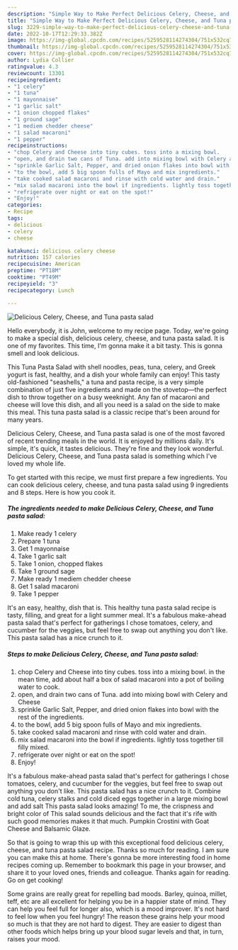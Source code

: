 ```yaml
---
description: "Simple Way to Make Perfect Delicious Celery, Cheese, and Tuna pasta salad"
title: "Simple Way to Make Perfect Delicious Celery, Cheese, and Tuna pasta salad"
slug: 3229-simple-way-to-make-perfect-delicious-celery-cheese-and-tuna-pasta-salad
date: 2022-10-17T12:29:33.382Z
image: https://img-global.cpcdn.com/recipes/5259528114274304/751x532cq70/delicious-celery-cheese-and-tuna-pasta-salad-recipe-main-photo.jpg
thumbnail: https://img-global.cpcdn.com/recipes/5259528114274304/751x532cq70/delicious-celery-cheese-and-tuna-pasta-salad-recipe-main-photo.jpg
cover: https://img-global.cpcdn.com/recipes/5259528114274304/751x532cq70/delicious-celery-cheese-and-tuna-pasta-salad-recipe-main-photo.jpg
author: Lydia Collier
ratingvalue: 4.3
reviewcount: 13301
recipeingredient:
- "1 celery"
- "1 tuna"
- "1 mayonnaise"
- "1 garlic salt"
- "1 onion chopped flakes"
- "1 ground sage"
- "1 mediem chedder cheese"
- "1 salad macaroni"
- "1 pepper"
recipeinstructions:
- "chop Celery and Cheese into tiny cubes. toss into a mixing bowl.       in the mean time, add about half a box of salad macaroni into a pot of boiling water to cook."
- "open, and drain two cans of Tuna. add into mixing bowl with Celery and Cheese"
- "sprinkle Garlic Salt, Pepper, and dried onion flakes into bowl with the rest of the ingredients."
- "to the bowl, add 5 big spoon fulls of Mayo and mix ingredients."
- "take cooked salad macaroni and rinse with cold water and drain."
- "mix salad macaroni into the bowl if ingredients. lightly toss together till filly mixed."
- "refrigerate over night or eat on the spot!"
- "Enjoy!"
categories:
- Recipe
tags:
- delicious
- celery
- cheese

katakunci: delicious celery cheese 
nutrition: 157 calories
recipecuisine: American
preptime: "PT18M"
cooktime: "PT49M"
recipeyield: "3"
recipecategory: Lunch

---
```



![Delicious Celery, Cheese, and Tuna pasta salad](https://img-global.cpcdn.com/recipes/5259528114274304/751x532cq70/delicious-celery-cheese-and-tuna-pasta-salad-recipe-main-photo.jpg)

Hello everybody, it is John, welcome to my recipe page. Today, we're going to make a special dish, delicious celery, cheese, and tuna pasta salad. It is one of my favorites. This time, I'm gonna make it a bit tasty. This is gonna smell and look delicious.

This Tuna Pasta Salad with shell noodles, peas, tuna, celery, and Greek yogurt is fast, healthy, and a dish your whole family can enjoy! This tasty old-fashioned &#34;seashells,&#34; a tuna and pasta recipe, is a very simple combination of just five ingredients and made on the stovetop—the perfect dish to throw together on a busy weeknight. Any fan of macaroni and cheese will love this dish, and all you need is a salad on the side to make this meal. This tuna pasta salad is a classic recipe that&#39;s been around for many years.

Delicious Celery, Cheese, and Tuna pasta salad is one of the most favored of recent trending meals in the world. It is enjoyed by millions daily. It's simple, it's quick, it tastes delicious. They're fine and they look wonderful. Delicious Celery, Cheese, and Tuna pasta salad is something which I've loved my whole life.


To get started with this recipe, we must first prepare a few ingredients. You can cook delicious celery, cheese, and tuna pasta salad using 9 ingredients and 8 steps. Here is how you cook it.

<!--inarticleads1-->

##### The ingredients needed to make Delicious Celery, Cheese, and Tuna pasta salad:

1. Make ready 1 celery
1. Prepare 1 tuna
1. Get 1 mayonnaise
1. Take 1 garlic salt
1. Take 1 onion, chopped flakes
1. Take 1 ground sage
1. Make ready 1 mediem chedder cheese
1. Get 1 salad macaroni
1. Take 1 pepper


It&#39;s an easy, healthy, dish that is. This healthy tuna pasta salad recipe is tasty, filling, and great for a light summer meal. It&#39;s a fabulous make-ahead pasta salad that&#39;s perfect for gatherings I chose tomatoes, celery, and cucumber for the veggies, but feel free to swap out anything you don&#39;t like. This pasta salad has a nice crunch to it. 

<!--inarticleads2-->

##### Steps to make Delicious Celery, Cheese, and Tuna pasta salad:

1. chop Celery and Cheese into tiny cubes. toss into a mixing bowl.       in the mean time, add about half a box of salad macaroni into a pot of boiling water to cook.
1. open, and drain two cans of Tuna. add into mixing bowl with Celery and Cheese
1. sprinkle Garlic Salt, Pepper, and dried onion flakes into bowl with the rest of the ingredients.
1. to the bowl, add 5 big spoon fulls of Mayo and mix ingredients.
1. take cooked salad macaroni and rinse with cold water and drain.
1. mix salad macaroni into the bowl if ingredients. lightly toss together till filly mixed.
1. refrigerate over night or eat on the spot!
1. Enjoy!


It&#39;s a fabulous make-ahead pasta salad that&#39;s perfect for gatherings I chose tomatoes, celery, and cucumber for the veggies, but feel free to swap out anything you don&#39;t like. This pasta salad has a nice crunch to it. Combine cold tuna, celery stalks and cold diced eggs together in a large mixing bowl and add salt This pasta salad looks amazing! To me, the crispness and bright color of This salad sounds delicious and the fact that it&#39;s rife with such good memories makes it that much. Pumpkin Crostini with Goat Cheese and Balsamic Glaze. 

So that is going to wrap this up with this exceptional food delicious celery, cheese, and tuna pasta salad recipe. Thanks so much for reading. I am sure you can make this at home. There's gonna be more interesting food in home recipes coming up. Remember to bookmark this page in your browser, and share it to your loved ones, friends and colleague. Thanks again for reading. Go on get cooking!

Some grains are really great for repelling bad moods. Barley, quinoa, millet, teff, etc are all excellent for helping you be in a happier state of mind. They can help you feel full for longer also, which is a mood improver. It's not hard to feel low when you feel hungry! The reason these grains help your mood so much is that they are not hard to digest. They are easier to digest than other foods which helps bring up your blood sugar levels and that, in turn, raises your mood.
